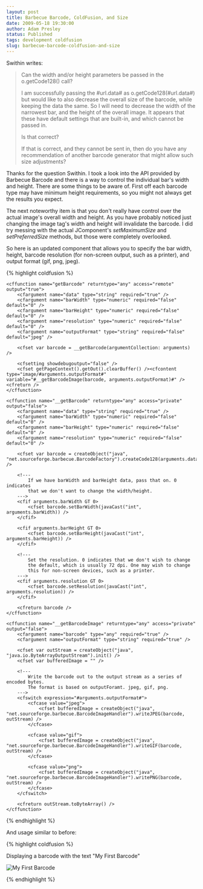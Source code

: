 ```yaml
---
layout: post
title: Barbecue Barcode, ColdFusion, and Size
date: 2009-05-18 19:30:00
author: Adam Presley
status: Published
tags: development coldfusion
slug: barbecue-barcode-coldfusion-and-size
---
```


Swithin writes:

> Can the width and/or height parameters be passed in the
> o.getCode128() call?
>
> I am successfully passing the \#url.data\# as
> o.getCode128(\#url.data\#)
> but would like to also decrease the overall size of the barcode, while
> keeping the data the same. So I will need to decrease the
> width of the narrowest bar, and the height of the
> overall image. It appears that these have default settings that are
> built-in, and which cannot be passed in.
>
> Is that correct?
>
> If that is correct, and they cannot be sent in, then do you have any
> recommendation of another barcode generator that might allow such size
> adjustments?

Thanks for the question Swithin. I took a look into the API provided by
Barbecue Barcode and there is a way to control the individual bar's
width and height. There are some things to be aware of. First off each
barcode type may have minimum height requirements, so you might not
always get the results you expect.

The next noteworthy item is that you don't really have control over the
actual image's overall width and height. As you have probably noticed
just changing the image tag's width and height will invalidate the
barcode. I did try messing with the actual JComponent's
*setMaximumSize* and *setPreferredSize* methods, but those were
completely overlooked.

So here is an updated component that allows you to specify the bar
width, height, barcode resolution (for non-screen output, such as a
printer), and output format (gif, png, jpeg).

{% highlight coldfusion %}
<cfcomponent name="Barcode" displayname="BBQ Barcode" output="false">

	<cffunction name="getBarcode" returntype="any" access="remote" output="true">
		<cfargument name="data" type="string" required="true" />
		<cfargument name="barWidth" type="numeric" required="false" default="0" />
		<cfargument name="barHeight" type="numeric" required="false" default="0" />
		<cfargument name="resolution" type="numeric" required="false" default="0" />
		<cfargument name="outputFormat" type="string" required="false" default="jpeg" />

		<cfset var barcode = __getBarcode(argumentCollection: arguments) />

		<cfsetting showdebugoutput="false" />
		<cfset getPageContext().getOut().clearBuffer() /><cfcontent type="image/#arguments.outputFormat#" variable="#__getBarcodeImage(barcode, arguments.outputFormat)#" /><cfreturn />
	</cffunction>

	<cffunction name="__getBarcode" returntype="any" access="private" output="false">
		<cfargument name="data" type="string" required="true" />
		<cfargument name="barWidth" type="numeric" required="false" default="0" />
		<cfargument name="barHeight" type="numeric" required="false" default="0" />
		<cfargument name="resolution" type="numeric" required="false" default="0" />

		<cfset var barcode = createObject("java", "net.sourceforge.barbecue.BarcodeFactory").createCode128(arguments.data) />

		<!---
			If we have barWidth and barHeight data, pass that on. 0 indicates
			that we don't want to change the width/height.
		--->
		<cfif arguments.barWidth GT 0>
			<cfset barcode.setBarWidth(javaCast("int", arguments.barWidth)) />
		</cfif>

		<cfif arguments.barHeight GT 0>
			<cfset barcode.setBarHeight(javaCast("int", arguments.barHeight)) />
		</cfif>

		<!---
			Set the resolution. 0 indicates that we don't wish to change
			the default, which is usually 72 dpi. One may wish to change
			this for non-screen devices, such as a printer.
		--->
		<cfif arguments.resolution GT 0>
			<cfset barcode.setResolution(javaCast("int", arguments.resolution)) />
		</cfif>

		<cfreturn barcode />
	</cffunction>

	<cffunction name="__getBarcodeImage" returntype="any" access="private" output="false">
		<cfargument name="barcode" type="any" required="true" />
		<cfargument name="outputFormat" type="string" required="true" />

		<cfset var outStream = createObject("java", "java.io.ByteArrayOutputStream").init() />
		<cfset var bufferedImage = "" />

		<!---
			Write the barcode out to the output stream as a series of encoded bytes.
			The format is based on outputForamt. jpeg, gif, png.
		--->
		<cfswitch expression="#arguments.outputFormat#">
			<cfcase value="jpeg">
				<cfset bufferedImage = createObject("java", "net.sourceforge.barbecue.BarcodeImageHandler").writeJPEG(barcode, outStream) />
			</cfcase>

			<cfcase value="gif">
				<cfset bufferedImage = createObject("java", "net.sourceforge.barbecue.BarcodeImageHandler").writeGIF(barcode, outStream) />
			</cfcase>

			<cfcase value="png">
				<cfset bufferedImage = createObject("java", "net.sourceforge.barbecue.BarcodeImageHandler").writePNG(barcode, outStream) />
			</cfcase>
		</cfswitch>

		<cfreturn outStream.toByteArray() />
	</cffunction>

</cfcomponent>
{% endhighlight %}

And usage similar to before:

{% highlight coldfusion %}
<cfoutput>

<p>
	Displaying a barcode with the text "My First Barcode"
</p>

<p>
	<img src="barcode.cfc?method=getBarcode&outputFormat=gif&data=My First Barcode&barWidth=1&barHeight=50&resolution=72" alt="My First Barcode" />
</p>

</cfoutput>
{% endhighlight %}
